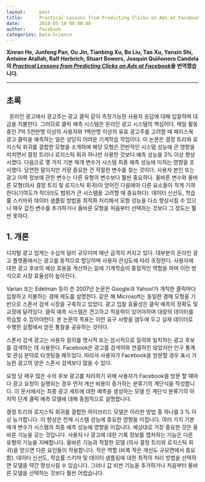 ```yaml
---
layout:     post
title:      Practical Lessons from Predicting Clicks on Ads at Facebook
date:       2018-05-10 00:00:00
author:     Facebook
categories: Data-Science
---  
```

  
  
**Xinran He, Junfeng Pan, Ou Jin, Tianbing Xu, Bo Liu, Tao Xu, Yanxin Shi, Antoine Atallah, Ralf Herbrich, Stuart Bowers, Joaquin Quiñonero Candela의 [*Practical Lessons from Predicting Clicks on Ads at Facebook*](http://quinonero.net/Publications/predicting-clicks-facebook.pdf)을 번역했습니다.**
  
  
- - -
  
## 초록
  
온라인 광고에서 광고주는 광고 클릭 같이 측정가능한 사용자 응답에 대해 입찰하며 대금을 지불한다. 그러므로 클릭 예측 시스템은 온라인 광고 시스템의 핵심이다. 매일 활동중인 7억 5천만명 이상의 사용자와 1백만명 이상의 유효 광고주를 고려할 때 페이스북 광고 클릭을 예측하는 일은 상당히 어려운 기계학습 작업이다. 이 논문은 결정 트리와 로지스틱 회귀를 결합한 모형을 소개하며 해당 모형은 전반적인 시스템 성능에 큰 영향을 미치면서 결정 트리나 로지스틱 회귀 하나만 사용한 것보다 예측 성능을 3% 이상 향상시켰다. 다음으로 몇 가지 기본 매개 변수가 시스템 최종 예측 성능에 미치는 영향을 조사했다. 당연한 말이지만 가장 중요한 건 적절한 변수를 찾는 것이다. 사용자 본인 또는 광고 이력 정보에 관한 변수는 다른 유형의 변수보다 훨씬 중요하다. 올바른 변수와 올바른 모형(의사 결정 트리 및 로지스틱 회귀)이 얻어진 다음에야 다른 요소들이 작게 기여한다(기여도가 작더라도 범위가 큰 시스템을 고려할 때 중요하다). 데이터 신선도, 학습률 스키마와 데이터 샘플링 방법을 최적화 처리해서 모형 성능을 다소 향상시킬 수 있으나 매우 값진 변수를 추가하거나 올바른 모형을 처음부터 선택하는 것보다 그 정도는 훨씬 못하다.
  
## 1. 개론
  
디지털 광고 업계는 수십억 달러 규모이며 매년 급격히 커지고 있다. 대부분의 온라인 광고 플랫폼에서는 광고를 동적으로 할당하며 사용자 관심도에 따라 조정한다. 사용자에 대한 광고 후보의 예상 효용을 계산하는 일에 기계학습이 중점적인 역할을 하며 이런 방식으로 시장 효율성이 높아진다.
  
Varian 또는 Edelman 등이 쓴 2007년 논문은 Google과 Yahoo!가 개척한 클릭마다 입찰하고 지불하는 경매 제도를 설명한다. 같은 해 Microsoft는 동일한 경매 모형을 기반으로 스폰서 검색 시장을 구축하고 있었다. 광고 입찰 효율성은 클릭 예측의 정확도 및 교정에 달려있다. 클릭 예측 시스템은 견고하고 적응력이 있어야하며 대량의 데이터를 학습할 수 있어야한다. 본 논문의 목표는 이런 요구 사항을 염두에 두고 실제 데이터로 수행한 실험에서 얻은 통찰을 공유하는 것이다.
  
스폰서 검색 광고는 사용자 질의를 명시적 또는 암시적으로 질의와 일치하는 광고 후보를 검색하는 데 사용한다. Facebook은 광고를 검색어와 연결하진 않았지만 인구 통계 및 관심 분야로 타겟팅을 해두었다. 따라서 사용자가 Facebook을 방문할 경우 표시 가능한 광고의 양은 스폰서 검색보다 많을 수 있다.
  
요청 당 매우 많은 수의 후보 광고를 처리하기 위해 사용자가 Facebook을 방문 할 때마다 광고 요청이 실행되는 경우 먼저 계산 비용이 증가하는 분류기의 계단식을 작성합니다. 이 문서에서는 최종 광고 세트에 대한 예측을 생성하는 모델 인 계단식 분류기의 마지막 단계 클릭 예측 모델에 대해 중점적으로 설명합니다.
  
결정 트리와 로지스틱 회귀를 결합한 하이브리드 모델은 이러한 방법 중 하나를 3 % 이상 능가합니다. 이 향상은 전체 시스템 성능에 중요한 영향을 미칩니다. 여러 가지 기본 매개 변수가 시스템의 최종 예측 성능에 영향을 미칩니다. 예상대로 가장 중요한 것은 올바른 기능을 갖는 것입니다. 사용자 나 광고에 대한 기록 정보를 캡처하는 기능은 다른 유형의 기능을 지배합니다. 올바른 기능과 적절한 모델 (의사 결정 트리와 로지스틱 회귀)을 얻으면 다른 요인들이 작용합니다.
작은 역할 (비록 작은 개선도 규모면에서 중요 함). 데이터 신선도, 학습률 스키마 및 데이터 샘플링에 대한 최적의 처리 방법을 선택하면 모델을 약간 향상시킬 수 있습니다. 그러나 값 비싼 기능을 추가하거나 처음부터 올바른 모델을 선택하는 것보다 훨씬 어렵습니다.
